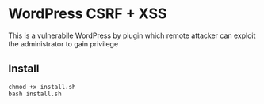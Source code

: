 # WordPress CSRF + XSS

This is a vulnerabile WordPress by plugin which remote attacker can exploit the administrator to gain privilege

## Install
```
chmod +x install.sh
bash install.sh
```
